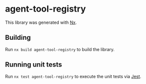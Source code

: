# agent-tool-registry

This library was generated with [Nx](https://nx.dev).

## Building

Run `nx build agent-tool-registry` to build the library.

## Running unit tests

Run `nx test agent-tool-registry` to execute the unit tests via [Jest](https://jestjs.io).
